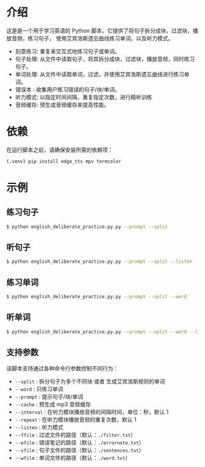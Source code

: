 # 介绍

这是是一个用于学习英语的 Python 脚本。它提供了将句子拆分成块，过滤块，播放音频，练习句子，
使用艾宾浩斯遗忘曲线练习单词，以及听力模式。

- 刻意练习: 重复来交互式地练习句子或单词。
- 句子处理: 从文件中读取句子，将其拆分成块，过滤块，播放音频，同时练习句子。
- 单词处理: 从文件中读取单词，过滤，并使用艾宾浩斯遗忘曲线进行练习单词。
- 错误本  : 收集用户练习错误的句子/块/单词。
- 听力模式: 以指定时间间隔，重复指定次数，进行精听训练
- 音频缓存: 预生成音频缓存来提高性能。

# 依赖

在运行脚本之前，请确保安装所需的依赖项：

```bash
(.venv) pip install edge_tts mpv termcolor
```

# 示例

## 练习句子

```bash
$ python english_deliberate_practice.py.py --prompt --split
```

## 听句子

```bash
$ python english_deliberate_practice.py.py --prompt --split --listen
```

## 练习单词

```bash
$ python english_deliberate_practice.py.py --prompt --split --word
```

## 听单词

```bash
$ python english_deliberate_practice.py.py --prompt --split --word --listen
```

## 支持参数

该脚本支持通过各种命令行参数控制不同行为：

- `--split`     : 拆分句子为多个不同块 或者 生成艾宾浩斯规则的单词
- `--word`      : 只练习单词
- `--prompt`    : 提示句子/块/单词
- `--cache`     : 预生成 mp3 音频缓存
- `--interval`  : 在听力模块播放音频的间隔时间，单位：秒，默认 1
- `--repeat`    : 在听力模块播放音频的重复次数，默认 1
- `--listen`    : 听力模式
- `--ffile`     : 过滤文件的路径（默认：`./filter.txt`）
- `--efile`     : 错误笔记的路径（默认：`./errornote.txt`）
- `--sfile`     : 句子文件的路径（默认：`./sentences.txt`）
- `--wfile`     : 单词文件的路径（默认：`./word.txt`）
